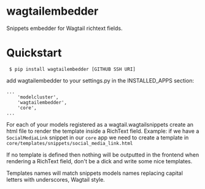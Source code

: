 wagtailembedder
==================

Snippets embedder for Wagtail richtext fields.

# Quickstart

``` $ pip install wagtailembedder [GITHUB SSH URI]```

add wagtailembedder to your settings.py in the INSTALLED_APPS section:

```
...
    'modelcluster',
    'wagtailembedder',
    'core',
...
```

For each of your models registered as a wagtail.wagtailsnippets create an html file to render the template inside a RichText field.
Example: if we have a ```SocialMediaLink``` snippet in our ```core``` app we need to create a template in ```core/templates/snippets/social_media_link.html```

If no template is defined then nothing will be outputted in the frontend when rendering a RichText field, don't be a dick and write some nice templates.

Templates names will match snippets models names replacing capital letters with underscores, Wagtail style.

